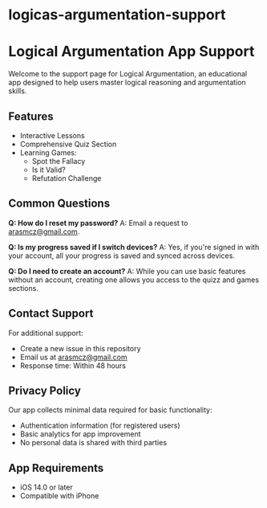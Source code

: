 # logicas-argumentation-support

# Logical Argumentation App Support

Welcome to the support page for Logical Argumentation, an educational app designed to help users master logical reasoning and argumentation skills.

## Features

- Interactive Lessons
- Comprehensive Quiz Section
- Learning Games:
  - Spot the Fallacy
  - Is it Valid?
  - Refutation Challenge

## Common Questions

**Q: How do I reset my password?**
A: Email a request to arasmcz@gmail.com.

**Q: Is my progress saved if I switch devices?**
A: Yes, if you're signed in with your account, all your progress is saved and synced across devices.

**Q: Do I need to create an account?**
A: While you can use basic features without an account, creating one allows you access to the quizz and games sections.

## Contact Support

For additional support:
- Create a new issue in this repository
- Email us at arasmcz@gmail.com
- Response time: Within 48 hours

## Privacy Policy

Our app collects minimal data required for basic functionality:
- Authentication information (for registered users)
- Basic analytics for app improvement
- No personal data is shared with third parties

## App Requirements

- iOS 14.0 or later
- Compatible with iPhone
